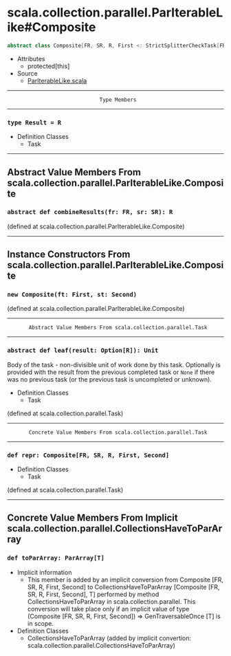 
#             scala.collection.parallel.ParIterableLike#Composite             #

```scala
abstract class Composite[FR, SR, R, First <: StrictSplitterCheckTask[FR, _], Second <: StrictSplitterCheckTask[SR, _]] extends NonDivisibleTask[R, Composite[FR, SR, R, First, Second]]
```

* Attributes
  * protected[this]
* Source
  * [ParIterableLike.scala](https://github.com/scala/scala/tree/6d09a1ba5f/src/library/scala/collection/parallel/ParIterableLike.scala#L1)


--------------------------------------------------------------------------------
                                  Type Members
--------------------------------------------------------------------------------


### `type Result = R`                                                        ###

* Definition Classes
  * Task


--------------------------------------------------------------------------------
Abstract Value Members From scala.collection.parallel.ParIterableLike.Composite
--------------------------------------------------------------------------------


### `abstract def combineResults(fr: FR, sr: SR): R`                         ###

(defined at scala.collection.parallel.ParIterableLike.Composite)


--------------------------------------------------------------------------------
 Instance Constructors From scala.collection.parallel.ParIterableLike.Composite
--------------------------------------------------------------------------------


### `new Composite(ft: First, st: Second)`                                   ###

(defined at scala.collection.parallel.ParIterableLike.Composite)


--------------------------------------------------------------------------------
           Abstract Value Members From scala.collection.parallel.Task
--------------------------------------------------------------------------------


### `abstract def leaf(result: Option[R]): Unit`                             ###

Body of the task - non-divisible unit of work done by this task. Optionally is
provided with the result from the previous completed task or `None` if there was
no previous task (or the previous task is uncompleted or unknown).

* Definition Classes
  * Task

(defined at scala.collection.parallel.Task)


--------------------------------------------------------------------------------
           Concrete Value Members From scala.collection.parallel.Task
--------------------------------------------------------------------------------


### `def repr: Composite[FR, SR, R, First, Second]`                          ###

* Definition Classes
  * Task

(defined at scala.collection.parallel.Task)


--------------------------------------------------------------------------------
Concrete Value Members From Implicit scala.collection.parallel.CollectionsHaveToParArray
--------------------------------------------------------------------------------


### `def toParArray: ParArray[T]`                                            ###

* Implicit information
  * This member is added by an implicit conversion from Composite [FR, SR, R,
    First, Second] to CollectionsHaveToParArray [Composite [FR, SR, R, First,
    Second], T] performed by method CollectionsHaveToParArray in
    scala.collection.parallel. This conversion will take place only if an
    implicit value of type (Composite [FR, SR, R, First, Second]) ⇒
    GenTraversableOnce [T] is in scope.
* Definition Classes
  * CollectionsHaveToParArray
(added by implicit convertion: scala.collection.parallel.CollectionsHaveToParArray)
